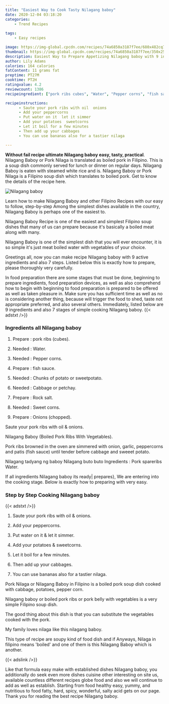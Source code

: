 ```yaml
---
title: "Easiest Way to Cook Tasty Nilagang baboy"
date: 2020-12-04 03:18:20
categories:
    - Trend Recipes
    
tags:
    - Easy recipes

image: https://img-global.cpcdn.com/recipes/74a6850a3187f7ee/680x482cq70/nilagang-baboy-recipe-main-photo.jpg
thumbnail: https://img-global.cpcdn.com/recipes/74a6850a3187f7ee/350x250cq70/nilagang-baboy-recipe-main-photo.jpg
description: Easiest Way to Prepare Appetizing Nilagang baboy with 9 ingredients and 7 stages of easy cooking.
author: Lily Adams
calories: 164 calories
fatContent: 11 grams fat
preptime: PT27M
cooktime: PT2H
ratingvalue: 4.2
reviewcount: 1386
recipeingredient: ["pork ribs cubes", "Water", "Pepper corns", "fish sauce", "Chunks of potato or sweetpotato", "Cabbage or petchay", "Rock salt", "Sweet corns", "Onions chopped"]

recipeinstructions: 
      - Saute your pork ribs with oil  onions 
      - Add your peppercorns 
      - Put water on it  let it simmer 
      - Add your potatoes  sweetcorns 
      - Let it boil for a few minutes 
      - Then add up your cabbages 
      - You can use bananas also for a tastier nilaga

---
```




**Without fail recipe ultimate Nilagang baboy easy, tasty, practical**. Nilagang Baboy or Pork Nilaga is translated as boiled pork in Filipino. This is a soup dish commonly served for lunch or dinner on regular days. Nilagang Baboy is eaten with steamed white rice and is. Nilagang Baboy or Pork Nilaga is a Filipino soup dish which translates to boiled pork. Get to know the details of the recipe here.


![Nilagang baboy](https://img-global.cpcdn.com/recipes/74a6850a3187f7ee/680x482cq70/nilagang-baboy-recipe-main-photo.jpg "Nilagang baboy")



Learn how to make Nilagang Baboy and other Filipino Recipes with our easy to follow, step-by-step Among the simplest dishes available in the country, Nilagang Baboy is perhaps one of the easiest to.

Nilagang Baboy Recipe is one of the easiest and simplest Filipino soup dishes that many of us can prepare because it&#39;s basically a boiled meat along with many.

Nilagang Baboy is one of the simplest dish that you will ever encounter, it is so simple it&#39;s just meat boiled water with vegetables of your choice.


Greetings all, now you can make recipe Nilagang baboy with 9 active ingredients and also 7 steps. Listed below this is exactly how to prepare, please thoroughly very carefully.

In food preparation there are some stages that must be done, beginning to prepare ingredients, food preparation devices, as well as also comprehend how to begin with beginning to food preparation is prepared to be offered as well as taken pleasure in. Make sure you has sufficient time as well as no is considering another thing, because will trigger the food to shed, taste not appropriate preferred, and also several others. Immediately, listed below are 9 ingredients and also 7 stages of simple cooking Nilagang baboy.
{{< adstxt />}}

### Ingredients all Nilagang baboy


1. Prepare  : pork ribs (cubes).

1. Needed  : Water.

1. Needed  : Pepper corns.

1. Prepare  : fish sauce.

1. Needed  : Chunks of potato or sweetpotato.

1. Needed  : Cabbage or petchay.

1. Prepare  : Rock salt.

1. Needed  : Sweet corns.

1. Prepare  : Onions (chopped).


Saute your pork ribs with oil &amp; onions.

Nilagang Baboy (Boiled Pork Ribs With Vegetables).

Pork ribs browned in the oven are simmered with onion, garlic, peppercorns and patis (fish sauce) until tender before cabbage and sweeet potato.

Nilagang tadyang ng baboy Nilagang buto buto Ingredients : Pork spareribs Water.


If all ingredients Nilagang baboy its ready| prepares}, We are entering into the cooking stage. Below is exactly how to preparing with very easy.

### Step by Step Cooking Nilagang baboy

{{< adstxt />}}


1. Saute your pork ribs with oil &amp; onions.



1. Add your peppercorns.



1. Put water on it &amp; let it simmer.



1. Add your potatoes &amp; sweetcorns.



1. Let it boil for a few minutes.



1. Then add up your cabbages.



1. You can use bananas also for a tastier nilaga.




Pork Nilaga or Nilagang Baboy in Filipino is a boiled pork soup dish cooked with cabbage, potatoes, pepper corn.

Nilagang baboy or boiled pork ribs or pork belly with vegetables is a very simple Filipino soup dish.

The good thing about this dish is that you can substitute the vegetables cooked with the pork.

My family loves nilaga like this nilagang baboy.

This type of recipe are soupy kind of food dish and if Anyways, Nilaga in filipino means &#39;boiled&#39; and one of them is this Nilagang Baboy which is another.


{{< adslink />}}

Like that formula easy make with established dishes Nilagang baboy, you additionally do seek even more dishes cuisine other interesting on site us, available countless different recipes globe food and also we will continue to add as well as establish. Starting from food healthy easy, yummy, and nutritious to food fatty, hard, spicy, wonderful, salty acid gets on our page. Thank you for reading the best recipe Nilagang baboy.
